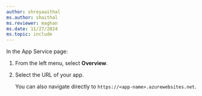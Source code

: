 ```yaml
---
author: shreyaaithal
ms.author: shaithal
ms.reviewer: maghan
ms.date: 11/27/2024
ms.topic: include
---
```


In the App Service page:

1. From the left menu, select **Overview**.

1. Select the URL of your app.

    You can also navigate directly to `https://<app-name>.azurewebsites.net`.
